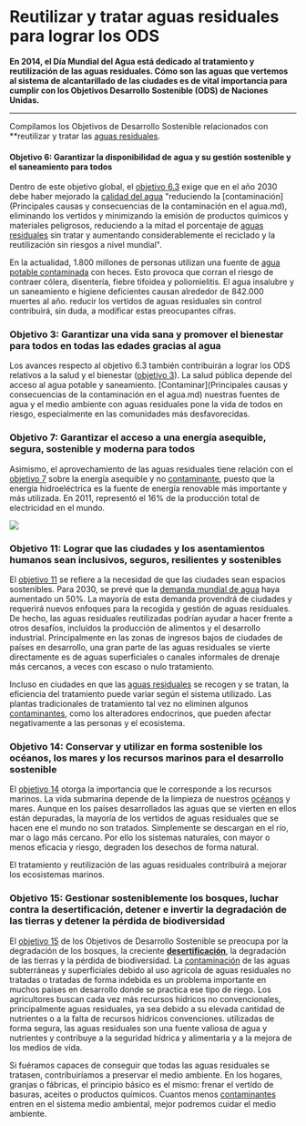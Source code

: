 # Reutilizar y tratar aguas residuales para lograr los ODS

**En 2014, el Día Mundial del Agua está dedicado al tratamiento y reutilización de las aguas residuales. Cómo son las aguas que vertemos al sistema de alcantarillado de las ciudades es de vital importancia para cumplir con los Objetivos Desarrollo Sostenible (ODS) de Naciones Unidas.**

___

Compilamos los Objetivos de Desarrollo Sostenible relacionados con **reutilizar y tratar las [aguas residuales](https://www.fundacionaquae.org/reportaje-aguas-residuales/).

#### Objetivo 6: Garantizar la disponibilidad de agua y su gestión sostenible y el saneamiento para todos

Dentro de este objetivo global, el [objetivo 6.3](https://www.un.org/sustainabledevelopment/es/water-and-sanitation/) exige que en el año 2030 debe haber mejorado la [calidad del agua](https://www.fundacionaquae.org/consejos-para-cuidar-del-agua/) "reduciendo la [contaminación](Principales causas y consecuencias de la contaminación en el agua.md), eliminando los vertidos y minimizando la emisión de productos químicos y materiales peligrosos, reduciendo a la mitad el porcentaje de [aguas residuales](https://www.fundacionaquae.org/consejos-para-cuidar-del-agua/) sin tratar y aumentando considerablemente el reciclado y la reutilización sin riesgos a nivel mundial".

En la actualidad, 1.800 millones de personas utilizan una fuente de [agua potable contaminada](https://www.fundacionaquae.org/cantidad-de-agua-potable-fuente-de-vida/) con heces. Esto provoca que corran el riesgo de contraer cólera, disentería, fiebre tifoidea y poliomielitis. El agua insalubre y un saneamiento e higiene deficientes causan alrededor de 842.000 muertes al año. reducir los vertidos de aguas residuales sin control contribuirá, sin duda, a modificar estas preocupantes cifras.

### Objetivo 3: Garantizar una vida sana y promover el bienestar para todos en todas las edades gracias al agua

Los avances respecto al objetivo 6.3 también contribuirán a lograr los ODS relativos a la salud y el bienestar ([objetivo 3](https://www.un.org/sustainabledevelopment/es/health/)). La salud pública depende del acceso al agua potable y saneamiento. [Contaminar](Principales causas y consecuencias de la contaminación en el agua.md) nuestras fuentes de agua y el medio ambiente con aguas residuales pone la vida de todos en riesgo, especialmente en las comunidades más desfavorecidas.

### Objetivo 7: Garantizar el acceso a una energía asequible, segura, sostenible y moderna para todos

Asimismo, el aprovechamiento de las aguas residuales tiene relación con el [objetivo 7](https://www.un.org/sustainabledevelopment/es/energy/) sobre la energía asequible y no [contaminante](https://www.fundacionaquae.org/106-consejos-para-reducir-la-contaminacion-del-aire/), puesto que la energía hidroeléctrica es la fuente de energía renovable más importante y más utilizada. En 2011, representó el 16% de la producción total de electricidad en el mundo.

![](https://www.fundacionaquae.org/wp-content/uploads/2017/02/Wiki_DM-AGUA-1-MARZO.png.webp)

### Objetivo 11: Lograr que las ciudades y los asentamientos humanos sean inclusivos, seguros, resilientes y sostenibles

El [objetivo 11](https://www.un.org/sustainabledevelopment/es/cities/) se refiere a la necesidad de que las ciudades sean espacios sostenibles. Para 2030, se prevé que la [demanda mundial de agua](https://www.fundacionaquae.org/cuanta-agua-hay-en-el-mundo/) haya aumentado un 50%. La mayoría de esta demanda provendrá de ciudades y requerirá nuevos enfoques para la recogida y gestión de aguas residuales. De hecho, las aguas residuales reutilizadas podrían ayudar a hacer frente a otros desafíos, incluidos la producción de alimentos y el desarrollo industrial. Principalmente en las zonas de ingresos bajos de ciudades de países en desarrollo, una gran parte de las aguas residuales se vierte directamente es de aguas superficiales o canales informales de drenaje más cercanos, a veces con escaso o nulo tratamiento.

Incluso en ciudades en que las [aguas residuales](https://www.fundacionaquae.org/cuanta-agua-hay-en-el-mundo/) se recogen y se tratan, la eficiencia del tratamiento puede variar según el sistema utilizado. Las plantas tradicionales de tratamiento tal vez no eliminen algunos [contaminantes](https://www.fundacionaquae.org/agua-y-contaminacion/), como los alteradores endocrinos, que pueden afectar negativamente a las personas y el ecosistema.

### Objetivo 14: Conservar y utilizar en forma sostenible los océanos, los mares y los recursos marinos para el desarrollo sostenible

El [objetivo 14](https://www.un.org/sustainabledevelopment/es/oceans/) otorga la importancia que le corresponde a los recursos marinos. La vida submarina depende de la limpieza de nuestros [océanos](https://www.tecnoaqua.es/noticias/20200320/fundacion-aquae-dia-mundial-agua-solucion-cambio-climatico) y mares. Aunque en los países desarrollados las aguas que se vierten en ellos están depuradas, la mayoría de los vertidos de aguas residuales que se hacen ene el mundo no son tratados. Simplemente se descargan en el río, mar o lago más cercano. Por ello los sistemas naturales, con mayor o menos eficacia y riesgo, degraden los desechos de forma natural.

El tratamiento y reutilización de las aguas residuales contribuirá a mejorar los ecosistemas marinos.

### Objetivo 15: Gestionar sosteniblemente los bosques, luchar contra la desertificación, detener e invertir la degradación de las tierras y detener la pérdida de biodiversidad

El [objetivo 15](https://www.un.org/sustainabledevelopment/es/biodiversity/) de los Objetivos de Desarrollo Sostenible se preocupa por la degradación de los bosques, la creciente **[desertificación](https://www.fundacionaquae.org/conoces-que-es-la-desertificacion-sus-causas-y-sus-soluciones/)**, la degradación de las tierras y la pérdida de biodiversidad. La [contaminación](https://www.fundacionaquae.org/agua-subterranea-abundante-e-importante/) de las aguas subterráneas y superficiales debido al uso agrícola de aguas residuales no tratadas o tratadas de forma indebida es un problema importante en muchos países en desarrollo donde se practica ese tipo de riego. Los agricultores buscan cada vez más recursos hídricos no convencionales, principalmente aguas residuales, ya sea debido a su elevada cantidad de nutrientes o a la falta de recursos hídricos convenciones. utilizadas de forma segura, las aguas residuales son una fuente valiosa de agua y nutrientes y contribuye a la seguridad hídrica y alimentaria y a la mejora de los medios de vida.

Si fuéramos capaces de conseguir que todas las aguas residuales se tratasen, contribuiríamos a preservar el medio ambiente. En los hogares, granjas o fábricas, el principio básico es el mismo: frenar el vertido de basuras, aceites o productos químicos. Cuantos menos [contaminantes](https://www.fundacionaquae.org/causas-contaminacion-ambiental/) entren en el sistema medio ambiental, mejor podremos cuidar el medio ambiente.

